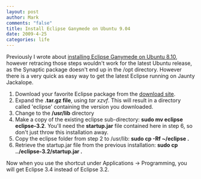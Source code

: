 ```yaml
--- 
layout: post
author: Mark
comments: "false"
title: Install Eclipse Ganymede on Ubuntu 9.04
date: 2009-4-25
categories: life
---
```

Previously I wrote about <a title="How to install Eclipse on Ubuntu 8.10" href="http://zanshin.net/2008/07/22/eclipse-ganymede-on-ubuntu/">installing Eclipse Ganymede on Ubuntu 8.10</a>, however retracing those steps wouldn't work for the latest Ubuntu release, as the Synaptic package doesn't end up in the /opt directory. However there is a very quick as easy way to get the latest Eclipse running on Jaunty Jackalope.
<ol>
	<li>Download your favorite Eclipse package from the <a title="Eclipse downloads" href="http://www.eclipse.org/downloads/">download site</a>.</li>
	<li>Expand the <strong>.tar.gz file</strong>, using <em>tar xzvf</em>. This will result in a directory called 'eclipse' containing the version you downloaded.</li>
	<li>Change to the <strong>/usr/lib</strong> directory</li>
	<li>Make a copy of the existing eclipse sub-directory: <strong>sudo mv eclipse eclipse-3.2</strong>. You'll need the <strong>startup.jar</strong> file contained here in step 6, so don't just throw this installation away.</li>
	<li>Copy the eclipse folder from step 2 to /usr/lib: <strong>sudo cp -Rf ~/eclipse .</strong></li>
	<li>Retrieve the startup.jar file from the previous installation: <strong>sudo cp ../eclipse-3.2/startup.jar .</strong></li>
</ol>
Now when you use the shortcut under Applications -&gt; Programming, you will get Eclipse 3.4 instead of Eclipse 3.2.

